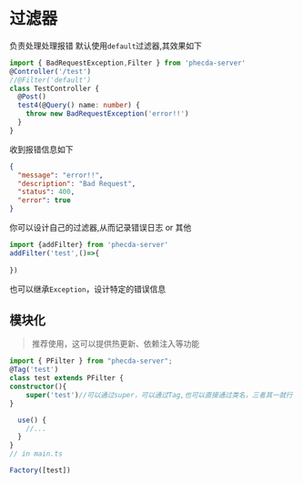 # 过滤器

负责处理处理报错
默认使用`default`过滤器,其效果如下

```ts
import { BadRequestException,Filter } from 'phecda-server'
@Controller('/test')
//@Filter('default')
class TestController {
  @Post()
  test4(@Query() name: number) {
    throw new BadRequestException('error!!')
  }
}
```

收到报错信息如下

```json
{
  "message": "error!!",
  "description": "Bad Request",
  "status": 400,
  "error": true
}
```

你可以设计自己的过滤器,从而记录错误日志 or 其他
```ts
import {addFilter} from 'phecda-server'
addFilter('test',()=>{
    
})
```

也可以继承`Exception`，设计特定的错误信息


## 模块化

> 推荐使用，这可以提供热更新、依赖注入等功能

```ts
import { PFilter } from "phecda-server";
@Tag('test')
class test extends PFilter {
constructor(){
    super('test')//可以通过super，可以通过Tag,也可以直接通过类名，三者其一就行
}

  use() {
    //...
  }
}
// in main.ts

Factory([test])

```
